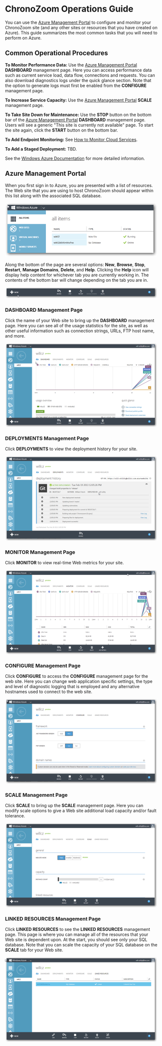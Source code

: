 # ChronoZoom Operations Guide #
You can use the [Azure Management Portal](https://manage.windowsazure.com/) to configure and monitor your ChronoZoom site (and any other sites or resources that you have created on Azure). This guide summarizes the most common tasks that you will need to perform on Azure.
 
## Common Operational Procedures ## 

**To Monitor Performance Data:** Use the [Azure Management Portal](https://manage.windowsazure.com/) **DASHBOARD** management page. Here you can access performance data such as current service load, data flow, connections and requests. You can also download diagnostics logs under the quick glance section. Note that the option to generate logs must first be enabled from the **CONFIGURE** management page.

**To Increase Service Capacity:** Use the [Azure Management Portal](https://manage.windowsazure.com/) **SCALE** management page. 

**To Take Site Down for Maintenance:** Use the **STOP** button on the bottom bar of the [Azure Management Portal](https://manage.windowsazure.com/) **DASHBOARD** management page. Users will see a generic "This site is currently not available" page. To start the site again, click the **START** button on the bottom bar.

**To Add Endpoint Monitoring:** See [How to Monitor Cloud Services](http://www.windowsazure.com/en-us/manage/services/cloud-services/how-to-monitor-a-cloud-service/#endpointstatus).

**To Add a Staged Deployment:** TBD.



See the [Windows Azure Documentation](http://www.windowsazure.com/en-us/documentation/) for more detailed information.

## Azure Management Portal ##

When you first sign in to Azure, you are presented with a list of resources. The Web site that you are using to host ChronoZoom should appear within this list along with the associated SQL database.

![Azure Management Console: all items](images/ops_guide-1.png)

Along the bottom of the page are several options: **New**, **Browse**, **Stop**, **Restart**, **Manage Domains**, **Delete**, and **Help**. Clicking the **Help** icon will display help content for whichever tab you are currently working in. The contents of the bottom bar will change depending on the tab you are in. 

![Bottom bar](images/ops_guide-0.png)
 
### DASHBOARD Management Page ###
Click the name of your Web site to bring up the **DASHBOARD** management page. Here you can see all of the usage statistics for the site, as well as other useful information such as connection strings, URLs, FTP host name, and more.

![Web Site Dashboard](images/ops_guide-2.png)

### DEPLOYMENTS Management Page ###
Click **DEPLOYMENTS** to view the deployment history for your site.

![Deployment History](images/ops_guide-3.png)

### MONITOR Management Page ###
Click **MONITOR** to view real-time Web metrics for your site.

![Monitor](images/ops_guide-4.png)

### CONFIGURE Management Page ###
Click **CONFIGURE** to access the **CONFIGURE** management page for the web site. Here you can change web application specific settings, the type and level of diagnostic logging that is employed and any alternative hostnames used to connect to the web site.

![Configure](images/ops_guide-5.png)

### SCALE Management Page ###
Click **SCALE** to bring up the **SCALE** management page. Here you can modify scale options to give a Web site additional load capacity and/or fault tolerance.

![Scale](images/ops_guide-7.png)

### LINKED RESOURCES Management Page ###
Click **LINKED RESOURCES** to see the **LINKED RESOURCES** management page. This page is where you can manage all of the resources that your Web site is dependent upon. At the start, you should see only your SQL database. Note that you can scale the capacity of your SQL database on the **SCALE** tab for your Web site.

![Linked Resources](images/ops_guide-6.png)